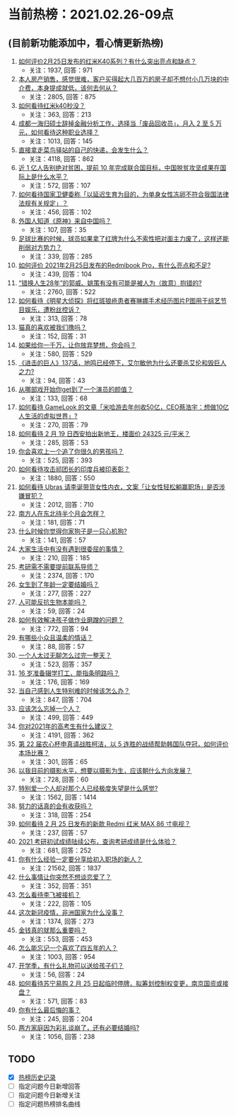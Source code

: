 # 当前热榜：2021.02.26-09点
## (目前新功能添加中，看心情更新热榜)
1. [如何评价2月25日发布的红米K40系列？有什么突出亮点和缺点？](https://www.zhihu.com/question/446352144)
    * 关注：1937, 回答：971
2. [本人房产销售，感觉很难，客户买得起大几百万的房子却不想付小几万块的中介费，本身提成就低，该何去何从？](https://www.zhihu.com/question/346148770)
    * 关注：2805, 回答：875
3. [如何看待红米k40秒没？](https://www.zhihu.com/question/446374905)
    * 关注：363, 回答：213
4. [成都一海归硕士辞掉金融分析工作，选择当「废品回收员」，月入 2 至 5 万元，如何看待这种职业选择？](https://www.zhihu.com/question/446068615)
    * 关注：1013, 回答：145
5. [直接拿走菜鸟驿站的自己的快递，会发生什么？](https://www.zhihu.com/question/268856763)
    * 关注：4118, 回答：862
6. [近 1 亿人告别绝对贫困，提前 10 年完成联合国目标，中国脱贫攻坚成果在国际上是什么水平？](https://www.zhihu.com/question/446264543)
    * 关注：572, 回答：107
7. [如何看待国家卫健委称「以延迟生育为目的，为单身女性冻卵不符合我国法律法规有关规定」？](https://www.zhihu.com/question/446054702)
    * 关注：456, 回答：102
8. [外国人知道《原神》来自中国吗？](https://www.zhihu.com/question/445523775)
    * 关注：107, 回答：35
9. [足球比赛的时候，球员如果拿了红牌为什么不索性把对面主力废了，这样还能削弱对方势力？](https://www.zhihu.com/question/441157415)
    * 关注：339, 回答：285
10. [如何评价 2021年2月25日发布的Redmibook Pro，有什么亮点和不足?](https://www.zhihu.com/question/446013738)
    * 关注：439, 回答：104
11. [“错换人生28年”的郭威、姚策有没有可能是被人为（故意）抱错的?](https://www.zhihu.com/question/441664938)
    * 关注：2760, 回答：522
12. [如何看待《明星大侦探》将红斑狼疮患者赛琳娜手术经历图片P图用于综艺节目娱乐，遭粉丝控诉？](https://www.zhihu.com/question/446257479)
    * 关注：313, 回答：78
13. [猫真的喜欢被我们撸吗？](https://www.zhihu.com/question/440445649)
    * 关注：152, 回答：31
14. [如果给你一千万，让你放弃梦想，你会吗？](https://www.zhihu.com/question/443957105)
    * 关注：580, 回答：529
15. [《进击的巨人》137话，地鸣已经停下，艾尔敏他为什么还要杀艾伦和毁巨人之力?](https://www.zhihu.com/question/443747084)
    * 关注：94, 回答：43
16. [从哪部戏开始你get到了一个演员的颜值？](https://www.zhihu.com/question/271827293)
    * 关注：133, 回答：68
17. [如何看待 GameLook 的文章「米哈游去年创收50亿，CEO蔡浩宇：想做10亿人生活的虚拟世界」?](https://www.zhihu.com/question/445986205)
    * 关注：270, 回答：79
18. [如何看待 2 月 19 日西安拍出新地王，楼面价 24325 元/平米？](https://www.zhihu.com/question/445414145)
    * 关注：285, 回答：53
19. [你会喜欢上一个追了你很久的男孩吗？](https://www.zhihu.com/question/445731160)
    * 关注：525, 回答：393
20. [如何看待攻击祁团长的印度兵被印表彰？](https://www.zhihu.com/question/446250592)
    * 关注：1880, 回答：550
21. [如何看待 Ubras 请李诞带货女性内衣，文案「让女性轻松躺赢职场」是否涉嫌冒犯？](https://www.zhihu.com/question/446266808)
    * 关注：2012, 回答：710
22. [南方人在东北待半个月会怎样？](https://www.zhihu.com/question/443096571)
    * 关注：181, 回答：71
23. [什么时候你觉得你家狗子是一只心机狗?](https://www.zhihu.com/question/378862830)
    * 关注：141, 回答：57
24. [大家生活中有没有遇到很委屈的事情？](https://www.zhihu.com/question/437704693)
    * 关注：210, 回答：185
25. [考研需不需要提前联系导师？](https://www.zhihu.com/question/333895524)
    * 关注：2374, 回答：170
26. [女生到了年龄一定要结婚吗？](https://www.zhihu.com/question/444882065)
    * 关注：277, 回答：227
27. [人可能反抗生物本能吗？](https://www.zhihu.com/question/446112734)
    * 关注：59, 回答：24
28. [如何有效解决孩子做作业磨蹭的问题？](https://www.zhihu.com/question/435357740)
    * 关注：772, 回答：94
29. [有哪些小众且温柔的情话？](https://www.zhihu.com/question/444805407)
    * 关注：88, 回答：57
30. [一个人太过无聊怎么过完一整天？](https://www.zhihu.com/question/442247893)
    * 关注：523, 回答：357
31. [16 岁准备辍学打工，能指条明路吗？](https://www.zhihu.com/question/445808639)
    * 关注：176, 回答：169
32. [当自己感到人生特别难的时候该怎么办？](https://www.zhihu.com/question/442683034)
    * 关注：847, 回答：704
33. [应该怎么忘掉一个人？](https://www.zhihu.com/question/444239651)
    * 关注：499, 回答：449
34. [你对2021年的高考生有什么建议？](https://www.zhihu.com/question/371457075)
    * 关注：4191, 回答：362
35. [第 22 届农心杯申真谞战胜柯洁，以 5 连胜的战绩帮助韩国队夺冠，如何评价本场比赛？](https://www.zhihu.com/question/446309698)
    * 关注：301, 回答：65
36. [以我目前的摄影水平，想要以摄影为生，应该朝什么方向发展？](https://www.zhihu.com/question/440220368)
    * 关注：728, 回答：60
37. [特别爱一个人却对那个人已经极度失望是什么感觉?](https://www.zhihu.com/question/437239362)
    * 关注：1562, 回答：1414
38. [努力的话真的会有收获吗？](https://www.zhihu.com/question/442179470)
    * 关注：318, 回答：254
39. [如何看待 2 月 25 日发布的新款 Redmi 红米 MAX 86 寸电视？](https://www.zhihu.com/question/446294482)
    * 关注：237, 回答：57
40. [2021 考研初试成绩陆续公布，查询考研成绩是什么体验？](https://www.zhihu.com/question/446254180)
    * 关注：681, 回答：252
41. [你有什么经验一定要分享给初入职场的新人？](https://www.zhihu.com/question/26859452)
    * 关注：21562, 回答：1837
42. [什么事情让你突然不想谈恋爱了？](https://www.zhihu.com/question/444417540)
    * 关注：352, 回答：351
43. [怎么看待李飞被接机？](https://www.zhihu.com/question/446168657)
    * 关注：222, 回答：105
44. [这次新冠疫情，非洲国家为什么没事？](https://www.zhihu.com/question/379308126)
    * 关注：1374, 回答：273
45. [金钱真的就那么重要吗？](https://www.zhihu.com/question/442766434)
    * 关注：553, 回答：453
46. [怎么能忘记一个喜欢了四五年的人？](https://www.zhihu.com/question/440448612)
    * 关注：1003, 回答：954
47. [开学季，有什么礼物可以送给孩子们？](https://www.zhihu.com/question/445682157)
    * 关注：56, 回答：24
48. [如何看待苏宁易购 2 月 25 日起临时停牌，拟筹划控制权变更，南京国资或接盘？](https://www.zhihu.com/question/446257373)
    * 关注：571, 回答：83
49. [你有什么最后悔的事？](https://www.zhihu.com/question/444094553)
    * 关注：245, 回答：204
50. [两方家庭因为彩礼谈崩了，还有必要结婚吗?](https://www.zhihu.com/question/446092883)
    * 关注：1056, 回答：238
## TODO
* [x] [热榜历史记录](hot_history/AllHot.md)
* [ ] 指定问题今日新增回答
* [ ] 指定问题今日新增关注
* [ ] 指定问题热榜排名曲线
